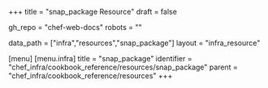 +++
title = "snap_package Resource"
draft = false

gh_repo = "chef-web-docs"
robots = ""

data_path = ["infra","resources","snap_package"]
layout = "infra_resource"


[menu]
  [menu.infra]
    title = "snap_package"
    identifier = "chef_infra/cookbook_reference/resources/snap_package"
    parent = "chef_infra/cookbook_reference/resources"
+++

<!-- The contents of this page are automatically generated from the snap_package.yaml file in the data directory. -->
<!-- To suggest a change, edit the https://github.com/chef/chef/blob/master/lib/chef/resource/snap_package.rb file
      and submit a pull request to the https://github.com/chef/chef repository. -->
